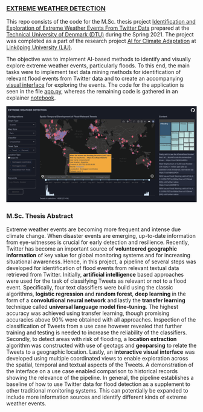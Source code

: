 ### [EXTREME WEATHER DETECTION](https://extremeweatherdetection.herokuapp.com/)

This repo consists of the code for the M.Sc. thesis project [Identification and Exploration of Extreme Weather Events From Twitter Data](https://findit.dtu.dk/en/catalog/2691928316) prepared at the [Technical University of Denmark (DTU)](https://www.dtu.dk/) during the Spring 2021. The project was completed as a part of the research project [AI for Climate Adaptation](https://liu.se/en/research/ai4climateadaptation) at [Linköping University (LiU)](https://liu.se/). 

The objective was to implement AI-based methods to identify and visually explore extreme weather events, particularly floods. To this end, the main tasks were to implement text data mining methods for identification of relevant flood events from Twitter data and to create an accompanying [visual interface](https://extremeweatherdetection.herokuapp.com/) for exploring the events. The code for the application is seen in the file [app.py](https://github.com/s153748/extreme-weather-detection/blob/main/app.py), whereas the remaining code is gathered in an explainer [notebook](https://nbviewer.jupyter.org/github/s153748/extreme-weather-detection/blob/main/notebook.ipynb). 

![interface](interface.png)

### M.Sc. Thesis Abstract

Extreme weather events are becoming more frequent and intense due climate change. When disaster events are emerging, up-to-date information from eye-witnesses is crucial for early detection and resilience. Recently, Twitter has become an important source of **volunteered geographic information** of key value for global monitoring systems and for increasing situational awareness. Hence, in this project, a pipeline of several steps was developed for identification of flood events from relevant textual data retrieved from Twitter. Initially, **artificial intelligence** based approaches were used for the task of classifying Tweets as relevant or not to a flood event. Specifically, four text classifiers were build using the classic algorithms, **logistic regression** and **random forest**, **deep learning** in the form of a **convolutional neural network** and lastly the **transfer learning** technique called **universal language model fine-tuning**. The highest accuracy was achieved using transfer learning, though promising accuracies above 90% were obtained with all approaches. Inspection of the classification of Tweets from a use case however revealed that further training and testing is needed to increase the reliability of the classifiers. Secondly, to detect areas with risk of flooding, a **location extraction** algorithm was constructed with use of geotags and **geoparsing** to relate the Tweets to a geographic location. Lastly, an **interactive visual interface** was developed using multiple coordinated views to enable exploration across the spatial, temporal and textual aspects of the Tweets. A demonstration of the interface on a use case enabled comparison to historical records showing the relevance of the pipeline. In general, the pipeline establishes a baseline of how to use Twitter data for flood detection as a supplement to other traditional monitoring systems. This can potentially be expanded to include more information sources and identify different kinds of extreme weather events.
